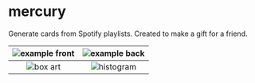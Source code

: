 # mercury

Generate cards from Spotify playlists. Created to make a gift for a friend.

| ![example front](./assets/front.png) | ![example back](./assets/back.png) |
|:--:|:--:|
| ![box art](./assets/box.png) | ![histogram](./assets/hist.png) |
